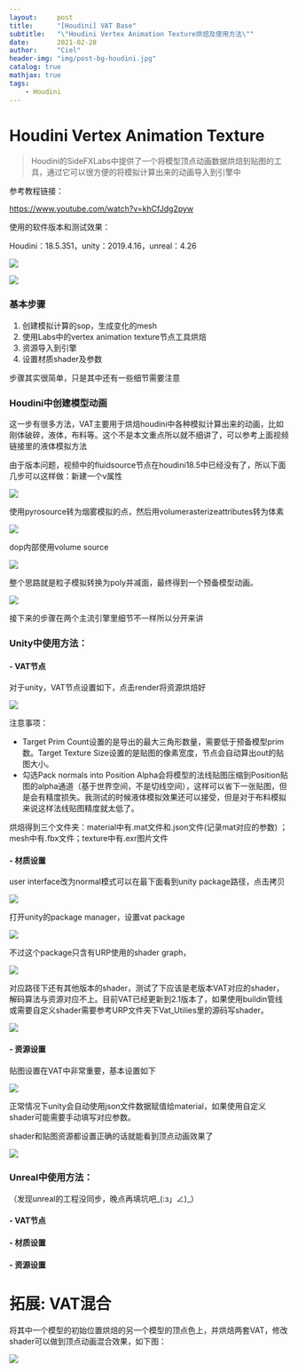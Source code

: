 ```yaml
---
layout:     post
title:      "[Houdini] VAT Base"
subtitle:   "\"Houdini Vertex Animation Texture烘焙及使用方法\""
date:       2021-02-28
author:     "Ciel"
header-img: "img/post-bg-houdini.jpg"
catalog: true
mathjax: true
tags:
    - Houdini
---
```


# Houdini Vertex Animation Texture

> Houdini的SideFXLabs中提供了一个将模型顶点动画数据烘焙到贴图的工具，通过它可以很方便的将模拟计算出来的动画导入到引擎中

参考教程链接：

https://www.youtube.com/watch?v=khCfJdg2pyw

使用的软件版本和测试效果：

Houdini：18.5.351，unity：2019.4.16，unreal：4.26

![](/img/in-post/houdini-vat/houdini-unity-vat.gif)

![](/img/in-post/houdini-vat/houdini-unreal-vat.gif)

### 基本步骤

1. 创建模拟计算的sop，生成变化的mesh
2. 使用Labs中的vertex animation texture节点工具烘焙
3. 资源导入到引擎
4. 设置材质shader及参数

步骤其实很简单，只是其中还有一些细节需要注意

### Houdini中创建模型动画

这一步有很多方法，VAT主要用于烘焙houdini中各种模拟计算出来的动画，比如刚体破碎，液体，布料等。这个不是本文重点所以就不细讲了，可以参考上面视频链接里的液体模拟方法

由于版本问题，视频中的fluidsource节点在houdini18.5中已经没有了，所以下面几步可以这样做：新建一个v属性

![](/img/in-post/houdini-vat/vat-source2.jpg)

使用pyrosource转为烟雾模拟的点，然后用volumerasterizeattributes转为体素

![](/img/in-post/houdini-vat/vat-source3.jpg)

dop内部使用volume source

![](/img/in-post/houdini-vat/vat-source1.jpg)

整个思路就是粒子模拟转换为poly并减面，最终得到一个预备模型动画。

![](/img/in-post/houdini-vat/vat-source4.jpg)

接下来的步骤在两个主流引擎里细节不一样所以分开来讲

### Unity中使用方法：

####  - VAT节点

对于unity，VAT节点设置如下，点击render将资源烘焙好

![](/img/in-post/houdini-vat/vat-unity1.jpg)

注意事项：

- Target Prim Count设置的是导出的最大三角形数量，需要低于预备模型prim数。Target Texture Size设置的是贴图的像素宽度，节点会自动算出out的贴图大小。
- 勾选Pack normals into Position Alpha会将模型的法线贴图压缩到Position贴图的alpha通道（基于世界空间，不是切线空间），这样可以省下一张贴图，但是会有精度损失。我测试的时候液体模拟效果还可以接受，但是对于布料模拟来说这样法线贴图精度就太低了。

烘焙得到三个文件夹：material中有.mat文件和.json文件(记录mat对应的参数) ；mesh中有.fbx文件；texture中有.exr图片文件

#### - 材质设置

user interface改为normal模式可以在最下面看到unity package路径，点击拷贝

![](/img/in-post/houdini-vat/vat-unity2.jpg)

打开unity的package manager，设置vat package

![](/img/in-post/houdini-vat/vat-unity3.jpg)

不过这个package只含有URP使用的shader graph，

![](/img/in-post/houdini-vat/vat-unity4.jpg)

对应路径下还有其他版本的shader，测试了下应该是老版本VAT对应的shader，解码算法与资源对应不上。目前VAT已经更新到2.1版本了，如果使用buildin管线或需要自定义shader需要参考URP文件夹下Vat_Utilies里的源码写shader。

![](/img/in-post/houdini-vat/vat-unity5.jpg)

#### - 资源设置

贴图设置在VAT中非常重要，基本设置如下

![](/img/in-post/houdini-vat/vat-unity6.jpg)

正常情况下unity会自动使用json文件数据赋值给material，如果使用自定义shader可能需要手动填写对应参数。

shader和贴图资源都设置正确的话就能看到顶点动画效果了

![](/img/in-post/houdini-vat/vat-unity7.jpg)

### Unreal中使用方法：

（发现unreal的工程没同步，晚点再填坑吧_(:з」∠)_）

#### - VAT节点

#### - 材质设置

#### - 资源设置

# 拓展: VAT混合

将其中一个模型的初始位置烘焙的另一个模型的顶点色上，并烘焙两套VAT，修改shader可以做到顶点动画混合效果，如下图：

![](/img/in-post/houdini-vat/vat-blend.gif)

